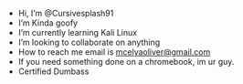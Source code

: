 -  Hi, I’m @Cursivesplash91
-  I’m Kinda goofy 
-  I’m currently learning Kali Linux
-  I’m looking to collaborate on anything 
-  How to reach me email is mcelyaoliver@gmail.com
-  If you need something done on a chromebook, im ur guy.
-  Certified Dumbass
<!---
Cursivesplash91/Cursivesplash91 is a ✨ special ✨ repository because its `README.md` (this file) appears on your GitHub profile.
You can click the Preview link to take a look at your changes.
--->
